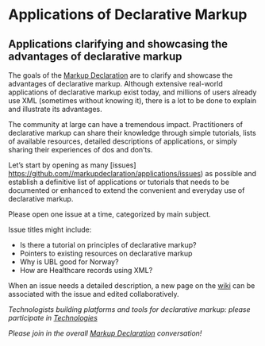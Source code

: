 # Applications of Declarative Markup

## Applications clarifying and showcasing the advantages of declarative markup

The goals of the [Markup Declaration](http://www.markupdeclaration.org/) are to clarify and showcase the advantages of declarative markup. Although extensive real-world applications of declarative markup exist today, and millions of users already use XML (sometimes without knowing it), there is a lot to be done to explain and illustrate its advantages.

The community at large can have a tremendous impact. Practitioners of declarative markup can share their knowledge through simple tutorials, lists of available resources, detailed descriptions of applications, or simply sharing their experiences of dos and don’ts.

Let’s start by opening as many [issues] https://github.com//markupdeclaration/applications/issues) as possible and establish a definitive list of applications or tutorials that needs to be documented or enhanced to extend the convenient and everyday use of declarative markup. 

Please open one issue at a time, categorized by main subject. 

Issue titles might include:
- Is there a tutorial on principles of declarative markup?
- Pointers to existing resources on declarative markup
- Why is UBL good for Norway?
- How are Healthcare records using XML?

When an issue needs a detailed description, a new page on the [wiki](https://github.com/markupdeclaration/applications/wiki) can be associated with the issue and edited collaboratively.

_Technologists building platforms and tools for declarative markup: please participate in [Technologies](https://github.com//markupdeclaration/technologies)_

_Please join in the overall [Markup Declaration](http://www.mulberrytech.com/markupdeclaration.html) conversation!_
